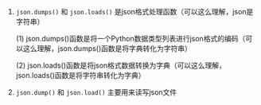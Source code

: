 1.	`json.dumps()` 和 `json.loads()` 是json格式处理函数（可以这么理解，json是字符串）

	(1)	json.dumps()函数是将一个Python数据类型列表进行json格式的编码（可以这么理解，json.dumps()函数是将字典转化为字符串）

	(2)	json.loads()函数是将json格式数据转换为字典（可以这么理解，json.loads()函数是将字符串转化为字典）

2.	`json.dump()` 和 `json.load()` 主要用来读写json文件
